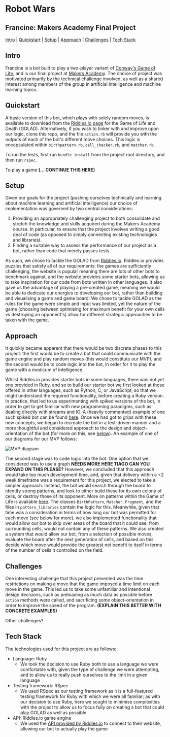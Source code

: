 # Robot Wars
## Francine: Makers Academy Final Project

[Intro](#intro) | [Quickstart](#quickstart) | [Setup](#setup) | [Approach](#approach) | [Challenges](#challenges) | [Tech Stack](#tech-stack)

## Intro
Francine is a bot built to play a two-player variant of [Conway's Game of Life](https://en.wikipedia.org/wiki/Conway%27s_Game_of_Life), and is our final project at [Makers Academy](http://www.makersacademy.com/).
The choice of project was motivated primarily by the technical challenge involved, as well as a shared interest among members of the group in artificial intelligence and machine learning topics.


## Quickstart

A basic version of this bot, which plays with solely random moves, is available to download from the [Riddles.io page](**LINK**) for the Game of Life and Death (GOLAD). Alternatively, if you wish to tinker with and improve upon our logic, clone this repo, and the file `action.rb` will provide you with the outputs of each of the bot's different move choices. This logic is encapsulated within `birthpattern.rb`, `cell_checker.rb`, and `matcher.rb`.

To run the tests, first run `bundle install` from the project root directory, and then run `rspec`.

To play a game **(... CONTINUE THIS HERE)**



## Setup
Given our goals for the project (pushing ourselves technically and learning about machine learning and artificial intelligence) our choice of implementation was governed by two central considerations:
  1. Providing an appropriately challenging project to both consolidate and stretch the knowledge and skills acquired during the Makers Academy course. In particular, to ensure that the project involves writing a good deal of code (as opposed to simply connecting existing technologies and libraries).
  2. Finding a suitable way to assess the performance of our project as a bot, rather than code that merely passes tests.

As such, we chose to tackle the GOLAD from [Riddles.io](https://www.riddles.io/). Riddles.io provides puzzles that satisfy all of our requirements: the games are sufficiently challenging, the website is popular meaning there are lots of other bots to benchmark against, and the website provides some starter bots, allowing us to take inspiration for our code from bots written in other languages. It also gave us the advantage of playing a pre-created game, meaning we would be able to dedicate our energies to developing our bot, rather than building and visualising a game and game board. We chose to tackle GOLAD as the rules for the game were simple and input was limited, yet the nature of the game (choosing between optimising for maximum benefit for your own cells vs destroying an opponent's) allow for different strategic approaches to be taken with the game.


## Approach

It quickly became apparent that there would be two discrete phases to this project: the first would be to create a bot that could communicate with the game engine and play random moves (this would constitute our MVP), and the second would be to code logic into the bot, in order for it to play the game with a modicum of intelligence.

Whilst Riddles.io provides starter bots in some languages, there was not yet one provided in Ruby, and so to build our starter bot we first looked at those offered in other languages, such as Python, C, or JavaScript, so that we might understand the required functionality, before creating a Ruby version. In practice, that led to us experimenting with spiked versions of the bot, in order to get to get familiar with new programming paradigms, such as dealing directly with streams and IO. A (heavily commented) example of one such spiked bot can be found [here](https://github.com/RobertClayton/ml-bot-prototype). Once we had got to grips with these new concepts, we began to recreate the bot in a test-driven manner and a more thoughtful and considered approach to the design and object-orientation of the bot (for more on this, see [below](#challenges)). An example of one of our diagrams for our MVP follows:

![MVP  diagram](/readme_images/robot-wars-diagram.jpg)


The second stage was to code logic into the bot. One option that we considered was to use a graph **NEEDS MORE HERE TIAGO CAN YOU EXPAND ON THIS PLEASE?** However, we concluded that this approach would take too much development time, and, given that delivery within a <2 week timeframe was a requirement for this project, we elected to take a simpler approach. Instead, the bot would search through the board to identify strong patterns, and look to either build these for its own colony of cells, or destroy those of its opponent. More on patterns within the Game of Life is available [here](http://www.math.cornell.edu/~lipa/mec/lesson6.html). The classes `BirthPattern`, `Matcher`, `Fragment`, and the files in `pattern_libraries` contain the logic for this. Meanwhile, given that time was a consideration in terms of how long our bot was permitted for each move (see [below](#challenges) for more), we also implemented functionality that would allow our bot to skip over areas of the board that it could see, from surrounding cells, would not contain any of these patterns. We also created a system that would allow our bot, from a selection of possible moves, evaluate the board after the next generation of cells, and based on this decide which move would provide the greatest net benefit to itself in terms of the number of cells it controlled on the field.


## Challenges

One interesting challenge that this project presented was the time restrictions on making a move that the game imposed a time limit on each move in the game. This led us to take some unfamiliar and intentional design decisions, such as preloading as much data as possible before `action` methods were called, and sacrificing some object-orientation in order to improve the speed of the program. **(EXPLAIN THIS BETTER WITH CONCRETE EXAMPLES)**

Other challenges? 


## Tech Stack
The technologies used for this project are as follows:
- Language: Ruby
  - We took the decision to use Ruby both to use a language we were comfortable with, given the type of challenge we were attempting, and to allow us to really push ourselves to the limit in a given language
- Testing framework: RSpec
  - We used RSpec as our testing framework as it is a full-featured testing framework for Ruby with which we were all familiar; as with our decision to use Ruby, here we sought to minimise complexities with the project to allow us to focus fully on creating a bot that could play GOLAD as well as possible
- API: Riddles.io game engine
  - We used the [API provided by Riddles.io](**LINK**) to connect to their website, allowing our bot to actually play the game
